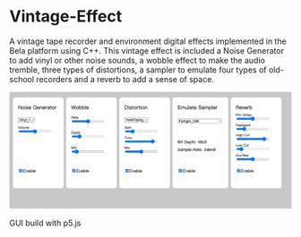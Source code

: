 # Vintage-Effect
A vintage tape recorder and environment digital effects implemented in the Bela platform using C++. This vintage effect is included a Noise Generator to add vinyl or other noise sounds, a wobble effect to make the audio tremble, three types of distortions, a sampler to emulate four types of old-school recorders and a reverb to add a sense of space.

![gui](gui.jpg)

GUI build with p5.js
